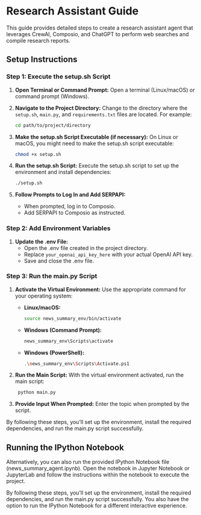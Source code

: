 # Research Assistant Guide

This guide provides detailed steps to create a research assistant agent that leverages CrewAI, Composio, and ChatGPT to perform web searches and compile research reports.

## Setup Instructions

### Step 1: Execute the setup.sh Script

1. **Open Terminal or Command Prompt:**
   Open a terminal (Linux/macOS) or command prompt (Windows).

2. **Navigate to the Project Directory:**
   Change to the directory where the `setup.sh`, `main.py`, and `requirements.txt` files are located. For example:
   ```sh
   cd path/to/project/directory
   ```

3. **Make the setup.sh Script Executable (if necessary):**
   On Linux or macOS, you might need to make the setup.sh script executable:
   ```sh
   chmod +x setup.sh
   ```

4. **Run the setup.sh Script:**
   Execute the setup.sh script to set up the environment and install dependencies:
   ```sh
   ./setup.sh
   ```

5. **Follow Prompts to Log In and Add SERPAPI:**
   - When prompted, log in to Composio.
   - Add SERPAPI to Composio as instructed.

### Step 2: Add Environment Variables

1. **Update the .env File:**
   - Open the .env file created in the project directory.
   - Replace `your_openai_api_key_here` with your actual OpenAI API key.
   - Save and close the .env file.

### Step 3: Run the main.py Script

1. **Activate the Virtual Environment:**
   Use the appropriate command for your operating system:
   - **Linux/macOS:**
     ```sh
     source news_summary_env/bin/activate
     ```
   - **Windows (Command Prompt):**
     ```sh
     news_summary_env\Scripts\activate
     ```
   - **Windows (PowerShell):**
     ```sh
     .\news_summary_env\Scripts\Activate.ps1
     ```

2. **Run the Main Script:**
   With the virtual environment activated, run the main script:
   ```sh
    python main.py
   ```

3. **Provide Input When Prompted:**
   Enter the topic when prompted by the script.

By following these steps, you'll set up the environment, install the required dependencies, and run the main.py script successfully.

## Running the IPython Notebook
Alternatively, you can also run the provided IPython Notebook file (news_summary_agent.ipynb). Open the notebook in Jupyter Notebook or JupyterLab and follow the instructions within the notebook to execute the project.

By following these steps, you'll set up the environment, install the required dependencies, and run the main.py script successfully. You also have the option to run the IPython Notebook for a different interactive experience.
